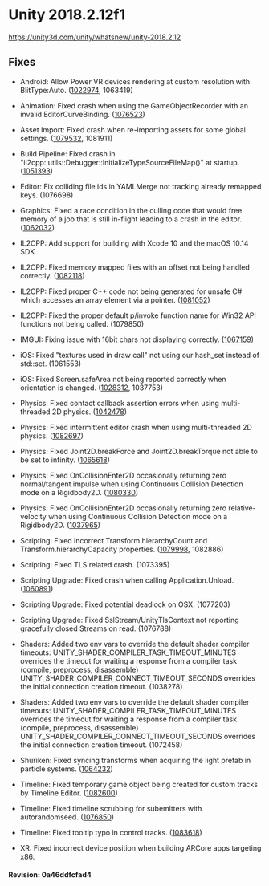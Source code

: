 # Unity 2018.2.12f1
https://unity3d.com/unity/whatsnew/unity-2018.2.12

## Fixes

<ul>
<li><p>Android: Allow Power VR devices rendering at custom resolution with BlitType:Auto. (<a href="https://issuetracker.unity3d.com/issues/android-resolution-does-not-changes-when-changing-it-with-blit-type-auto-on-power-vr-devices">1022974</a>, 1063419)</p></li>
<li><p>Animation: Fixed crash when using the GameObjectRecorder with an invalid EditorCurveBinding. (<a href="https://issuetracker.unity3d.com/issues/unity-crashes-on-unityengine-animation-getfloatvalue-when-using-gameobjectrecorder-dot-takesnapshot">1076523</a>)</p></li>
<li><p>Asset Import: Fixed crash when re-importing assets for some global settings. (<a href="https://issuetracker.unity3d.com/issues/unity-crashes-on-std-tree-std-tmap-traits-core-basic-string-char-core-stringstoragedefault-when-reimporting-assets">1079532</a>, 1081911)</p></li>
<li><p>Build Pipeline: Fixed crash in "il2cpp::utils::Debugger::InitializeTypeSourceFileMap()" at startup. (<a href="https://issuetracker.unity3d.com/issues/il2cpp-dot-net-4-dot-x-crash-in-il2cpp-utils-debugger-initializetypesourcefilemap-at-startup">1051393</a>)</p></li>
<li><p>Editor: Fix colliding file ids in YAMLMerge not tracking already remapped keys. (1076698)</p></li>
<li><p>Graphics: Fixed a race condition in the culling code that would free memory of a job that is still in-flight leading to a crash in the editor. (<a href="https://issuetracker.unity3d.com/issues/unity-crashes-when-legacy-deferred-rendering-path-is-used-in-scene-which-contains-shadows">1062032</a>)</p></li>
<li><p>IL2CPP: Add support for building with Xcode 10 and the macOS 10.14 SDK.</p></li>
<li><p>IL2CPP: Fixed memory mapped files with an offset not being handled correctly. (<a href="https://issuetracker.unity3d.com/issues/memorymappedfile-class-crashes-on-il2cpp-builds">1082118</a>)</p></li>
<li><p>IL2CPP: Fixed proper C++ code not being generated for unsafe C# which accesses an array element via a pointer. (<a href="https://issuetracker.unity3d.com/issues/il2cpp-unity-editor-fails-to-build-when-auto-generating-a-c-number-array-of-pointers-in-c">1081052</a>)</p></li>
<li><p>IL2CPP: Fixed the proper default p/invoke function name for Win32 API functions not being called. (1079850)</p></li>
<li><p>IMGUI: Fixing issue with 16bit chars not displaying correctly. (<a href="https://issuetracker.unity3d.com/issues/korean-ime-certain-combinations-of-korean-letters-get-deleted-from-the-inputfield-upon-typing">1067159</a>)</p></li>
<li><p>iOS: Fixed "textures used in draw call" not using our hash_set instead of std::set. (1061553)</p></li>
<li><p>iOS: Fixed Screen.safeArea not being reported correctly when orientation is changed. (<a href="https://issuetracker.unity3d.com/issues/ios-iphonex-screen-dot-safearea-is-ignored-in-portrait-mode-until-screen-orientation-is-changed">1028312</a>, 1037753)</p></li>
<li><p>Physics: Fixed contact callback assertion errors when using multi-threaded 2D physics. (<a href="https://issuetracker.unity3d.com/issues/multithreaded-physics2d-fires-asserts-related-to-contacts2d">1042478</a>)</p></li>
<li><p>Physics: Fixed intermittent editor crash when using multi-threaded 2D physics. (<a href="https://issuetracker.unity3d.com/product/unity/issues/guid/1082697">1082697</a>)</p></li>
<li><p>Physics: FIxed Joint2D.breakForce and Joint2D.breakTorque not able to be set to infinity. (<a href="https://issuetracker.unity3d.com/issues/invalid-assign-attempt-error-is-thrown-when-trying-to-set-joint2ds-breakforce-and-breaktorque-to-infinity-via-script">1065618</a>)</p></li>
<li><p>Physics: Fixed OnCollisionEnter2D occasionally returning zero normal/tangent impulse when using Continuous Collision Detection mode on a Rigidbody2D. (<a href="https://issuetracker.unity3d.com/issues/continous-sometimes-relativevelocity-returned-in-oncollisionenter2d-is-zero">1080330</a>)</p></li>
<li><p>Physics: Fixed OnCollisionEnter2D occasionally returning zero relative-velocity when using Continuous Collision Detection mode on a Rigidbody2D. (<a href="https://issuetracker.unity3d.com/issues/collision2d-dot-contacts-often-reports-a-normalimpulse-of-0-for-heavy-collisions">1037965</a>)</p></li>
<li><p>Scripting: Fixed incorrect Transform.hierarchyCount and Transform.hierarchyCapacity properties. (<a href="https://issuetracker.unity3d.com/issues/transform-dot-hierarchycount-always-returns-0-regardless-of-the-number-of-transforms-in-the-transforms-hierarchy-data-structure">1079998</a>, 1082886)</p></li>
<li><p>Scripting: Fixed TLS related crash. (1073395)</p></li>
<li><p>Scripting Upgrade: Fixed crash when calling Application.Unload. (<a href="https://issuetracker.unity3d.com/issues/application-dot-unload-crashes-with-the-4-dot-x-scripting-runtime">1060891</a>)</p></li>
<li><p>Scripting Upgrade: Fixed potential deadlock on OSX. (1077203)</p></li>
<li><p>Scripting Upgrade: Fixed SslStream/UnityTlsContext not reporting gracefully closed Streams on read. (1076788)</p></li>
<li><p>Shaders: Added two env vars to override the default shader compiler timeouts: UNITY_SHADER_COMPILER_TASK_TIMEOUT_MINUTES overrides the timeout for waiting a response from a compiler task (compile, preprocess, disassemble)
UNITY_SHADER_COMPILER_CONNECT_TIMEOUT_SECONDS overrides the initial connection creation timeout. (1038278)</p></li>
<li><p>Shaders: Added two env vars to override the default shader compiler timeouts: UNITY_SHADER_COMPILER_TASK_TIMEOUT_MINUTES overrides the timeout for waiting a response from a compiler task (compile, preprocess, disassemble)
UNITY_SHADER_COMPILER_CONNECT_TIMEOUT_SECONDS overrides the initial connection creation timeout. (1072458)</p></li>
<li><p>Shuriken: Fixed syncing transforms when acquiring the light prefab in particle systems. (<a href="https://issuetracker.unity3d.com/issues/particle-system-updates-lights-when-there-are-no-active-particles">1064232</a>)</p></li>
<li><p>Timeline: Fixed temporary game object being created for custom tracks by Timeline Editor. (<a href="https://issuetracker.unity3d.com/issues/timeline-creates-a-dummy-object-when-trackbindingtype-of-a-script-component-is-specified">1082600</a>)</p></li>
<li><p>Timeline: Fixed timeline scrubbing for subemitters with autorandomseed. (<a href="https://issuetracker.unity3d.com/issues/timelines-control-track-overrides-the-auto-random-seed-with-the-same-value-for-all-nested-particle-systems">1076850</a>)</p></li>
<li><p>Timeline: Fixed tooltip typo in control tracks. (<a href="https://issuetracker.unity3d.com/issues/random-seeds-tooltip-of-the-timelines-control-track-has-a-typo">1083618</a>)</p></li>
<li><p>XR: Fixed incorrect device position when building ARCore apps targeting x86.</p></li>
</ul>

#### Revision: 0a46ddfcfad4
